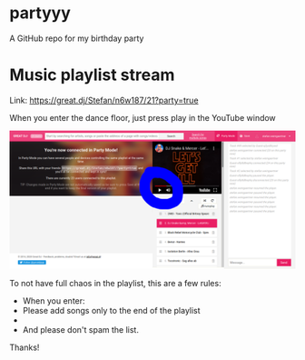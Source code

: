 # partyyy
A GitHub repo for my birthday party


# Music playlist stream
Link: https://great.dj/Stefan/n6w187/21?party=true

When you enter the dance floor, just press play in the YouTube window

![alt](./img/dancefloor.png "This is how we do it.")


To not have full chaos in the playlist, this are a few rules:
- When you enter: 
- Please add songs only to the end of the playlist
- 
- And please don't spam the list.

Thanks!